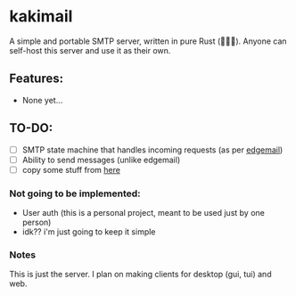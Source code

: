# kakimail

A simple and portable SMTP server, written in pure Rust (🚀🚀🚀). Anyone can self-host this server and use it as their own.

## Features:

- None yet...

## TO-DO:

- [ ] SMTP state machine that handles incoming requests (as per [edgemail](https://github.com/psarna/edgemail/tree/master))
- [ ] Ability to send messages (unlike edgemail)
- [ ] copy some stuff from [here](https://github.com/stalwartlabs/mail-server)

### Not going to be implemented:
- User auth (this is a personal project, meant to be used just by one person)
- idk?? i'm just going to keep it simple

### Notes
This is just the server. I plan on making clients for desktop (gui, tui) and web.
